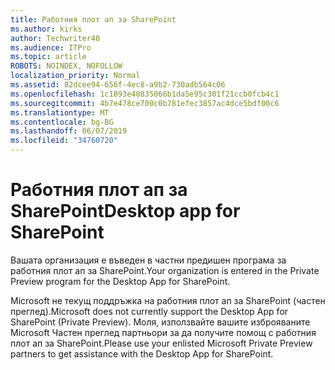```yaml
---
title: Работния плот ап за SharePoint
ms.author: kirks
author: Techwriter40
ms.audience: ITPro
ms.topic: article
ROBOTS: NOINDEX, NOFOLLOW
localization_priority: Normal
ms.assetid: 82dcee94-656f-4ec8-a9b2-730adb564c06
ms.openlocfilehash: 1c1893e40835066b1da5e95c301f21ccb0fcb4c1
ms.sourcegitcommit: 4b7e478ce700c0b781efec3857ac4dce5bdf00c6
ms.translationtype: MT
ms.contentlocale: bg-BG
ms.lasthandoff: 06/07/2019
ms.locfileid: "34760720"
---
```

# <a name="desktop-app-for-sharepoint"></a><span data-ttu-id="cafbc-102">Работния плот ап за SharePoint</span><span class="sxs-lookup"><span data-stu-id="cafbc-102">Desktop app for SharePoint</span></span>

<span data-ttu-id="cafbc-103">Вашата организация е въведен в частни предишен програма за работния плот ап за SharePoint.</span><span class="sxs-lookup"><span data-stu-id="cafbc-103">Your organization is entered in the Private Preview program for the Desktop App for SharePoint.</span></span>

<span data-ttu-id="cafbc-104">Microsoft не текущ поддръжка на работния плот ап за SharePoint (частен преглед).</span><span class="sxs-lookup"><span data-stu-id="cafbc-104">Microsoft does not currently support the Desktop App for SharePoint (Private Preview).</span></span> <span data-ttu-id="cafbc-105">Моля, използвайте вашите изброяваните Microsoft Частен преглед партньори за да получите помощ с работния плот ап за SharePoint.</span><span class="sxs-lookup"><span data-stu-id="cafbc-105">Please use your enlisted Microsoft Private Preview partners to get assistance with the Desktop App for SharePoint.</span></span>

